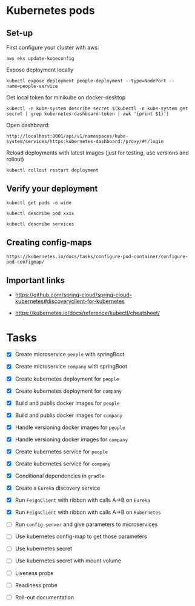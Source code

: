 # Kubernetes pods

## Set-up
First configure your cluster with aws:

```
aws eks update-kubeconfig
```

Expose deployment locally
```
kubectl expose deployment people-deployment --type=NodePort --name=people-service
```

Get local token for minikube on docker-desktop
```
kubectl -n kube-system describe secret $(kubectl -n kube-system get secret | grep kubernetes-dashboard-token | awk '{print $1}')
```

Open dashboard:
```
http://localhost:8001/api/v1/namespaces/kube-system/services/https:kubernetes-dashboard:/proxy/#!/login
```

Reload deployments with latest images (just for testing, use versions and rollout)
```
kubectl rollout restart deployment
```

## Verify your deployment

```
kubectl get pods -o wide
```

```
kubectl describe pod xxxx
```

```
kubectl describe services
```

## Creating config-maps

```
https://kubernetes.io/docs/tasks/configure-pod-container/configure-pod-configmap/
```
## Important links

* https://github.com/spring-cloud/spring-cloud-kubernetes#discoveryclient-for-kubernetes

* https://kubernetes.io/docs/reference/kubectl/cheatsheet/

# Tasks

- [X] Create microservice `people` with springBoot

- [X] Create microservice `company` with springBoot
 
- [X] Create kubernetes deployment for `people` 

- [X] Create kubernetes deployment for `company` 

- [X] Build and publis docker images for `people` 

- [X] Build and publis docker images for `company` 

- [X] Handle versioning docker images for `people` 

- [X] Handle versioning  docker images for `company` 

- [X] Create kubernetes service for `people` 

- [X] Create kubernetes service for `company` 

- [X] Conditional dependencies in `gradle`

- [X] Create a `Eureka` discovery service

- [X] Run `FeignClient` with ribbon with calls A->B on `Eureka` 

- [X] Run `FeignClient` with ribbon with calls A->B on `Kubernetes` 

- [ ] Run `config-server` and give parameters to microservices

- [ ] Use kubernetes config-map to get those parameters

- [ ] Use kubernetes secret

- [ ] Use kubernetes secret with mount volume

- [ ] Liveness probe

- [ ] Readiness probe

- [ ] Roll-out documentation
